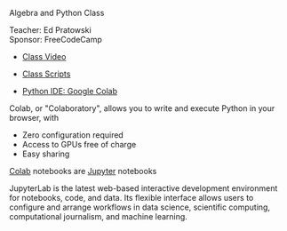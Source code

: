 Algebra and Python Class

Teacher: Ed Pratowski<br>
Sponsor: FreeCodeCamp<br>

- [Class Video](https://www.youtube.com/watch?v=i7vOAcUo5iA)

- [Class Scripts](https://github.com/edatfreecodecamp/python-math/tree/main/Algebra-with-Python)

- [Python IDE: Google Colab](https://colab.research.google.com)
 
Colab, or "Colaboratory", allows you to write and execute Python in your browser, with
- Zero configuration required
- Access to GPUs free of charge
- Easy sharing

[Colab](https://colab.research.google.com) notebooks are [Jupyter](https://jupyter.org) notebooks 

JupyterLab is the latest web-based interactive development environment for notebooks, code, and data. Its flexible interface allows users to configure and arrange workflows in data science, scientific computing, computational journalism, and machine learning. 

